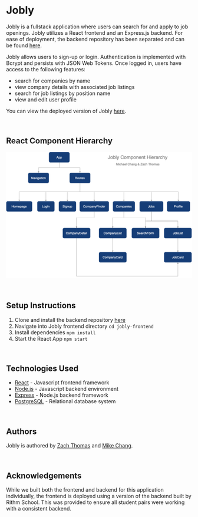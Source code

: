 # Jobly

Jobly is a fullstack application where users can search for and apply to job openings. Jobly utilizes a React frontend and an Express.js backend. For ease of deployment, the backend repository has been separated and can be found [here](https://github.com/ZeeTom/Jobly-Backend).

Jobly allows users to sign-up or login. Authentication is implemented with Bcrypt and persists with JSON Web Tokens. Once logged in, users have access to the following features: 
- search for companies by name
- view company details with associated job listings
- search for job listings by position name
- view and edit user profile

You can view the deployed version of Jobly [here](https://joblynow.surge.sh/).

<br>

## React Component Hierarchy

![Jobly Component Hierarchy](./public/jobly-component-hierarchy.png)

<br>

## Setup Instructions

1. Clone and install the backend repository [here](https://github.com/ZeeTom/Jobly-Backend)
2. Navigate into Jobly frontend directory `cd jobly-frontend`
3. Install dependencies `npm install`
4. Start the React App `npm start`

<br>

## Technologies Used

- [React](https://reactjs.org/) - Javascript frontend framework
- [Node.js](https://nodejs.org/en/) - Javascript backend environment
- [Express](https://expressjs.com/) - Node.js backend framework
- [PostgreSQL](https://www.postgresql.org/) - Relational database system

<br>

## Authors 

Jobly is authored by [Zach Thomas](https://github.com/ZeeTom) and [Mike Chang](https://github.com/mykeychain).

<br>

## Acknowledgements

While we built both the frontend and backend for this application individually, the frontend is deployed using a version of the backend built by Rithm School. This was provided to ensure all student pairs were working with a consistent backend. 
